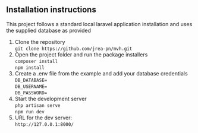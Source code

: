## Installation instructions

This project follows a standard local laravel application installation and uses the supplied database as provided

1. Clone the repository  
   `git clone https://github.com/jrea-pn/mvh.git`
2. Open the project folder and run the package installers  
   `composer install`  
   `npm install`
3. Create a .env file from the example and add your database credentials  
   `DB_DATABASE=`  
   `DB_USERNAME=`  
   `DB_PASSWORD=`
4. Start the development server  
   `php artisan serve`  
   `npm run dev`
5. URL for the dev server:  
   `http://127.0.0.1:8000/`
